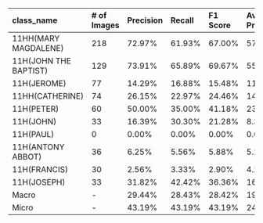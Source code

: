 | class_name            | # of Images   | Precision   | Recall   | F1 Score   | Average Precision   |
|:----------------------|:--------------|:------------|:---------|:-----------|:--------------------|
| 11HH(MARY MAGDALENE)  | 218           | 72.97%      | 61.93%   | 67.00%     | 57.22%              |
| 11H(JOHN THE BAPTIST) | 129           | 73.91%      | 65.89%   | 69.67%     | 55.08%              |
| 11H(JEROME)           | 77            | 14.29%      | 16.88%   | 15.48%     | 11.69%              |
| 11HH(CATHERINE)       | 74            | 26.15%      | 22.97%   | 24.46%     | 14.27%              |
| 11H(PETER)            | 60            | 50.00%      | 35.00%   | 41.18%     | 23.15%              |
| 11H(JOHN)             | 33            | 16.39%      | 30.30%   | 21.28%     | 8.30%               |
| 11H(PAUL)             | 0             | 0.00%       | 0.00%    | 0.00%      | 0.00%               |
| 11H(ANTONY ABBOT)     | 36            | 6.25%       | 5.56%    | 5.88%      | 5.27%               |
| 11H(FRANCIS)          | 30            | 2.56%       | 3.33%    | 2.90%      | 4.29%               |
| 11H(JOSEPH)           | 33            | 31.82%      | 42.42%   | 36.36%     | 16.25%              |
| Macro                 | -             | 29.44%      | 28.43%   | 28.42%     | 19.55%              |
| Micro                 | -             | 43.19%      | 43.19%   | 43.19%     | 24.33%              |